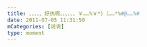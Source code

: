 ```yaml
---
title: 、、、、、好热啊、、、、、、￥……%￥*）（……*%#@……%#
date: 2011-07-05 11:31:50
mCategories: [说说]
type: moment
---
```


